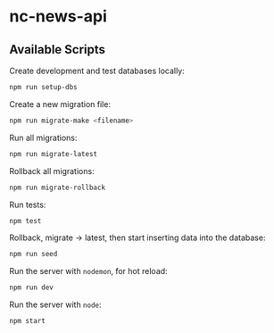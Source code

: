# nc-news-api

## Available Scripts

Create development and test databases locally:

```bash
npm run setup-dbs
```

Create a new migration file:

```bash
npm run migrate-make <filename>
```

Run all migrations:

```bash
npm run migrate-latest
```

Rollback all migrations:

```bash
npm run migrate-rollback
```

Run tests:

```bash
npm test
```

Rollback, migrate -> latest, then start inserting data into the database:

```bash
npm run seed
```

Run the server with `nodemon`, for hot reload:

```bash
npm run dev
```

Run the server with `node`:

```bash
npm start
```
